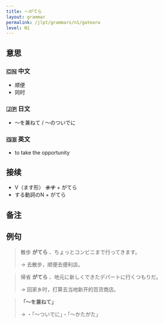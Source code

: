 ```yaml
---
title: 〜がてら
layout: grammar
permalink: /jlpt/grammars/n1/gateara
level: N1
---
```


## 意思

### 🇨🇳 中文

- 顺便
- 同时

### 🇯🇵 日文

- 〜を兼ねて / 〜のついでに

### 🇬🇧 英文

- to take the opportunity

## 接续

- V（ます形） ~~ます~~ \+ がてら
- する動詞のN + がてら

## 备注


## 例句

> 散歩 **がてら** 、ちょっとコンビニまで行ってきます。
>
> → 去散步，顺便去便利店。

> 帰省 **がてら** 、地元に新しくできたデパートに行くつもりだ。
>
> → 回家乡时，打算去当地新开的百货商店。

> **「〜を兼ねて」**
>
> → ・「〜ついでに」・「〜かたがた」

